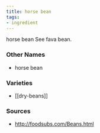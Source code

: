 ```yaml
---
title: horse bean
tags:
- ingredient
---
```

horse bean See fava bean.

### Other Names

* horse bean

### Varieties

* [[dry-beans]]

### Sources
* http://foodsubs.com/Beans.html
